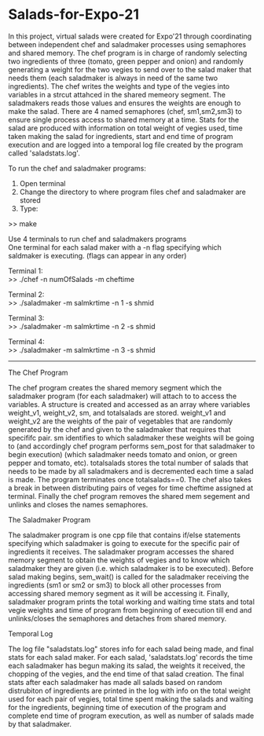 # Salads-for-Expo-21
In this project, virtual salads were created for Expo'21 through coordinating between independent chef and saladmaker processes using semaphores and shared memory. The chef program is in charge of randomly selecting two ingredients of three (tomato, green pepper and onion) and randomly generating a weight for the two vegies to send over to the salad maker that needs them (each saladmaker is always in need of the same two ingredients). The chef writes the weights and type of the vegies into variables in a strcut attahced in the shared memeory segment. The saladmakers reads those values and ensures the weights are enough to make the salad. There are 4 named semaphores (chef, sm1,sm2,sm3) to ensure single process access to shared memory at a time. Stats for the salad are produced with information on total weight of vegies used, time taken making the salad for ingredients, start and end time of program execution and are logged into a temporal log file created by the program called 'saladstats.log'.

To run the chef and saladmaker programs:
1. Open terminal 
2. Change the directory to where program files chef and saladmaker are stored
3. Type: 

\>\> make    

Use 4 terminals to run chef and saladmakers programs    
One terminal for each salad maker with a -n flag specifying which saldmaker is executing.
(flags can appear in any order)    

Terminal 1:    
\>\> ./chef -n numOfSalads -m cheftime

Terminal 2:     
\>\> ./saladmaker -m salmkrtime -n 1 -s shmid

Terminal 3:     
\>\> ./saladmaker -m salmkrtime -n 2 -s shmid

Terminal 4:     
\>\> ./saladmaker -m salmkrtime -n 3 -s shmid

--------------------------------------------------

The Chef Program 

The chef program creates the shared memory segment which the saladmaker program (for each saladmaker) will attach to to access the variables. A structure is created and accessed as an array where variables weight_v1, weight_v2, sm, and totalsalads are stored. weight_v1 and weight_v2 are the weights of the pair of vegetables that are randomly generated by the chef and given to the saladmaker that requires that specififc pair. sm identifies to which saladmaker these weights will be going to (and accordingly chef program performs sem_post for that saladmaker to begin execution) (which saladmaker needs tomato and onion, or green pepper and tomato, etc). totalsalads stores the total number of salads that needs to be made by all saladmakers and is decremented each time a salad is made. The program terminates once totalsalads==0. The chef also takes a break in between distributing pairs of veges for time cheftime assigned at terminal. Finally the chef program removes the shared mem segement and unlinks and closes the names semaphores.

The Saladmaker Program

The saladmaker program is one cpp file that contains if/else statements specifying which saladmaker is going to execute for the specific pair of ingredients it receives. The saladmaker program accesses the shared memory segment to obtain the weights of vegies and to know which saladmaker they are given (i.e. which saladmaker is to be executed). Before salad making begins, sem_wait() is called for the saladmaker receiving the ingredients (sm1 or sm2 or sm3) to block all other processes from accessing shared memory segment as it will be accessing it. Finally, saladmaker program prints the total working and waiting time stats and total vegie weights and time of program from beginning of execution till end and unlinks/closes the semaphores and detaches from shared memory.

Temporal Log

The log file "saladstats.log" stores info for each salad being made, and final stats for each salad maker. For each salad, 'saladstats.log' records the time each saladmaker has begun making its salad, the weights it received, the chopping of the vegies, and the end time of that salad creation. The final stats after each saladmaker has made all salads based on random distrubiton of ingredients are printed in the log with info on the total weight used for each pair of vegies, total time spent making the salads and waiting for the ingredients, beginning time of execution of the program and complete end time of program execution, as well as number of salads made by that saladmaker.





